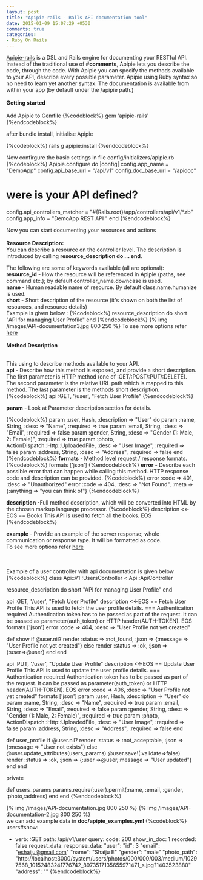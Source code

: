 ```yaml
---
layout: post
title: "Apipie-rails - Rails API documentation tool"
date: 2015-01-09 15:07:29 +0530
comments: true
categories: 
- Ruby On Rails
---
```


<div class='post'>
	<div dir="ltr" style="text-align: left;" trbidi="on">
		<a href="https://github.com/Apipie/apipie-rails">Apipie-rails</a> is a DSL and Rails engine for documenting your RESTful API. Instead of the traditional use of <strong>#comments</strong>, Apipie lets you describe the code, through the code. With Apipie you can specify the methods available to your API, describe every possible parameter. Apipie using Ruby syntax so no need to learn yet another syntax. The documentation is available from within your app (by default under the /apipie path.)
		<br/>
		<br/>
		<strong>
			Getting started
		</strong>
    <br/>
    <br/>
    Add Apipie to Gemfile
    {%codeblock%}
      gem 'apipie-rails'
    {%endcodeblock%}
  
  after bundle install, initialise Apipie
  
  {%codeblock%}
    rails g apipie:install
  {%endcodeblock%}

  Now confirgure the basic settings in file config/initializers/apipie.rb
{%codeblock%} 
Apipie.configure do |config|
  config.app_name                = "DemoApp"
  config.api_base_url            = "/api/v1"
  config.doc_base_url            = "/apidoc"
  # were is your API defined?
  config.api_controllers_matcher = "#{Rails.root}/app/controllers/api/v1/*.rb"
  config.app_info = "DemoApp REST API "
end
{%endcodeblock%} 

Now you can start documenting your resources and actions
<br/>
<br/>
<strong>Resource Description:</strong>
<br/>
You can describe a resource on the controller level. The description is introduced by calling <strong>resource_description do ... end</strong>.
<br/>

The following are some of keywords available (all are optional):
<br/>
<strong>resource_id</strong> - How the resource will be referenced in Apipie (paths, see command etc.); by default controller_name.downcase is used.
<br/>
<strong>name </strong> - Human readable name of resource. By default class.name.humanize is used.
<br/>
<strong>short </strong>- Short description of the resource (it's shown on both the list of resources, and resource details)
<br/>
Example is given below : 
{%codeblock%}
  resource_description do
    short "API for managing User Profile"
end
{%endcodeblock%}
{% img /images/API-documentation3.jpg 800 250  %}
To see more options refer <a href = "https://github.com/Apipie/apipie-rails#dsl-reference">here </a>
<br/>
<br>
<strong>
	Method Description
</strong>

<br/>
This using to describe methods available to your API.
<br/>
<strong>api</strong> - Describe how this method is exposed, and provide a short description. The first parameter is HTTP method (one of :GET/:POST/:PUT/:DELETE). The second parameter is the relative URL path which is mapped to this method. The last parameter is the methods short description. 
<br/>
{%codeblock%}
  api :GET, '/user', "Fetch User Profile"
{%endcodeblock%}

<strong>param</strong> - Look at Parameter description section for details.

{%codeblock%}
	param :user, Hash, :description => "User" do
  param :name, String, :desc => "Name", :required => true
  param :email, String, :desc => "Email", :required => false
  param :gender, String, :desc => "Gender (1: Male, 2: Female)", :required => true
  param :photo, ActionDispatch::Http::UploadedFile, :desc => "User Image", :required => false
  param :address, String, :desc => "Address", :required => false
end
{%endcodeblock%}
<strong>formats</strong> - Method level request / response formats.
{%codeblock%}
  formats ['json']
{%endcodeblock%}
<strong>error</strong> - Describe each possible error that can happen while calling this method. HTTP response code and description can be provided.
{%codeblock%}
	error :code => 401, :desc => "Unauthorized"
error :code => 404, :desc => "Not Found", :meta => {:anything => "you can think of"}
{%endcodeblock%}

<strong>description</strong> -Full method description, which will be converted into HTML by the chosen markup language processor.
{%codeblock%}
	description <<-EOS
	== Books
	This API is used to fetch all the books.
EOS
{%endcodeblock%}

<strong>example</strong> - Provide an example of the server response; whole communication or response type. It will be formatted as code.
<br>
To see more options refer <a href="https://github.com/Apipie/apipie-rails#method-description">here</a>

<br/>
<br/>
Example of a user controller with api documentation  is given below
{%codeblock%}
class Api::V1::UsersController < Api::ApiController

  resource_description do
    short "API for managing User Profile"
  end

  api :GET, '/user', "Fetch User Profile"
  description <<-EOS
    == Fetch User Profile
     This API is used to fetch the user profile details.
    === Authentication required
     Authentication token has to be passed as part of the request. It can be passed as parameter(auth_token) or HTTP header(AUTH-TOKEN). 
  EOS
  formats ['json']
  error :code => 404, :desc => "User Profile not yet created"

  def show
    if @user.nil?
      render :status => :not_found, :json => {:message => "User Profile not yet created"}
    else
      render :status => :ok, :json => {:user=>@user}
    end
  end


  api :PUT, '/user', "Update User Profile"
  description <<-EOS
    == Update User Profile
     This API is used to update the user profile details.
    === Authentication required
     Authentication token has to be passed as part of the request. It can be passed as parameter(auth_token) or HTTP header(AUTH-TOKEN). 
  EOS
  error :code => 406, :desc => "User Profile not yet created"
  formats ['json']
  param :user, Hash, :description => "User" do
    param :name, String, :desc => "Name", :required => true
    param :email, String, :desc => "Email", :required => false
    param :gender, String, :desc => "Gender (1: Male, 2: Female)", :required => true
    param :photo, ActionDispatch::Http::UploadedFile, :desc => "User Image", :required => false
    param :address, String, :desc => "Address", :required => false
  end

  def user_profile
    if @user.nil?
      render :status => :not_acceptable, :json => {:message => "User not exists"}
    else
      @user.update_attributes(users_params)
      @user.save!(:validate=>false)
      render :status => :ok, :json => {:user =>@user,:message => "User updated"}
    end
  end

  private

  def users_params
    params.require(:user).permit(:name, :email, :gender,  :photo,:address)
  end
end
{%endcodeblock%}

{% img /images/API-documentation.jpg 800 250  %}
{% img /images/API-documentation-2.jpg 800 250  %}
<br/>
we can add example data in <strong>doc/apipie_examples.yml</strong>
{%codeblock%}
users#show:
- verb: :GET
  path: /api/v1/user
  query:
  code: 200
  show_in_doc: 1
  recorded: false
  request_data:
  response_data:
    "user":
        "id": 3
        "email": "eshaiju@gmail.com"
        "name": "Shaiju E"
        "gender": "male"
        "photo_path": "http://localhost:3000/system/users/photos/000/000/003/medium/10297568_10152483241776742_8973517135655971471_s.jpg?1403523880"
        "address": ""
{%endcodeblock%}
	</div>
</div>